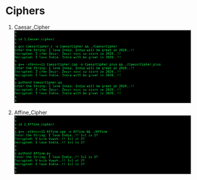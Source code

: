 # Ciphers
1. Caesar_Cipher
![Alt text](1_Caesar_cipher/Demo.png?raw=True "Demo for Caesar cipher")

2. Affine_Cipher
![Alt text](2_Affine_cipher/Demo.png?raw=True "Demo for Affine cipher")
